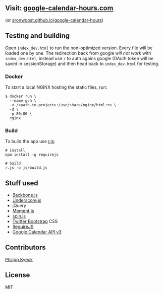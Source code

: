 ## Visit: [google-calendar-hours.com](http://google-calendar-hours.com/)
(or [aronwoost.github.io/google-calendar-hours](http://aronwoost.github.com/google-calendar-hours/))

## Testing and building
Open `index_dev.html` to run the non-optimized version. Every file will be loaded one by one. The redirection back from google *will not work* with `index_dev.html`, instead use `/` to auth agains google (OAuth token will be saved in sessionStorage) and then head back to `index_dev.html` for testing.

### Docker
To start a local NGINX hosting the static files, run:

```
$ docker run \
  --name gch \
  -v /<path-to-project>:/usr/share/nginx/html:ro \
  -d \
  -p 80:80 \
  nginx
```

### Build
To build the app use [r.js](https://github.com/jrburke/r.js/):

```
# install
npm install -g requirejs

# build
r.js -o js/build.js
```

## Stuff used
* [Backbone.js](http://backbonejs.org/)
* [Underscore.js](http://documentcloud.github.com/underscore/#)
* jQuery
* [Moment.js](http://momentjs.com/)
* [spin.js](http://fgnass.github.com/spin.js/)
* [Twitter Bootstrap](http://twitter.github.com/bootstrap/) CSS
* [ReguireJS](http://requirejs.org/)
* [Google Calendar API v3](https://developers.google.com/google-apps/calendar/)

## Contributors
[Philipp Kyeck](https://github.com/pkyeck)

## License 

MIT